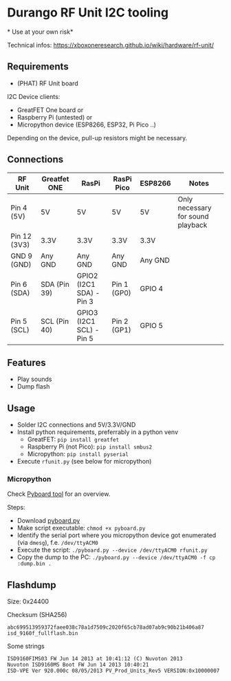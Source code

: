 # Durango RF Unit I2C tooling

<Warning>
* Use at your own risk*
</Warning>

Technical infos: <https://xboxoneresearch.github.io/wiki/hardware/rf-unit/>

## Requirements

- (PHAT) RF Unit board

I2C Device clients:
- GreatFET One board
or
- Raspberry Pi (untested)
or
- Micropython device (ESP8266, ESP32, Pi Pico ..)

Depending on the device, pull-up resistors might be necessary.

## Connections

| RF Unit      | Greatfet ONE | RasPi                    | RasPi Pico      | ESP8266     | Notes                            |
| ------------ | ------------ | ------------------------ | --------------- | ----------- |----------------------------------|
| Pin 4  (5V)  | 5V           | 5V                       | 5V              | 5V          |Only necessary for sound playback |
| Pin 12 (3V3) | 3.3V         | 3.3V                     | 3.3V            | 3.3V        |                                  |
| GND 9  (GND) | Any GND      | Any GND                  | Any GND         | Any GND     |                                  |
| Pin 6  (SDA) | SDA (Pin 39) | GPIO2 (I2C1 SDA) - Pin 3 | Pin 1 (GP0)     | GPIO 4      |                                  |
| Pin 5  (SCL) | SCL (Pin 40) | GPIO3 (I2C1 SCL) - Pin 5 | Pin 2 (GP1)     | GPIO 5      |                                  |

## Features

- Play sounds
- Dump flash

## Usage

- Solder I2C connections and 5V/3.3V/GND
- Install python requirements, preferrably in a python venv
  - GreatFET: `pip install greatfet`
  - Raspberry Pi (not Pico): `pip install smbus2`
  - Micropython: `pip install pyserial`
- Execute `rfunit.py` (see below for micropython)

### Micropython

Check [Pyboard tool](https://docs.micropython.org/en/latest/reference/pyboard.py.html) for an overview.

Steps:
- Download [pyboard.py](https://github.com/micropython/micropython/blob/master/tools/pyboard.py)
- Make script executable: `chmod +x pyboard.py`
- Identify the serial port where you micropython device got enumerated (via `dmesg`), f.e. `/dev/ttyACM0`
- Execute the script: `./pyboard.py --device /dev/ttyACM0 rfunit.py`
- Copy the dump to the PC: `./pyboard.py --device /dev/ttyACM0 -f cp :dump.bin .`


## Flashdump

Size: 0x24400

Checksum (SHA256)
```
abc699513959372faee038c78a1d7509c2020f65cb78ad07ab9c90b21b406a87  isd_9160f_fullflash.bin
```

Some strings
```
ISD9160FIMS03 FW Jun 14 2013 at 10:41:12 (C) Nuvoton 2013
Nuvoton ISD9160MS Boot FW Jun 14 2013 10:40:21 
ISD-VPE Ver 920.000c 08/05/2013 PV_Prod_Units_Rev5 VERSION:0x10000007
```
